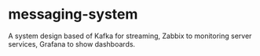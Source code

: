 # messaging-system
A system design based of Kafka for streaming, Zabbix to monitoring server services, Grafana to show dashboards.
